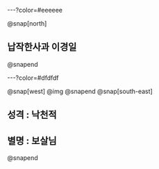 ---?color=#eeeeee

@snap[north]
## 납작한사과 이경일
@snapend

---?color=#dfdfdf

@snap[west]
@img[](http://t1.daumcdn.net/liveboard/petnu/1e7038e4fe9f43ed85b56940c8fc7096.JPG)
@snapend
@snap[south-east]
## 성격 : 낙천적
## 별명 : 보살님
@snapend
